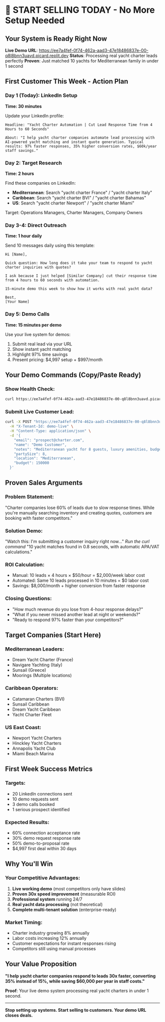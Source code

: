 # 🎯 START SELLING TODAY - No More Setup Needed

## Your System is Ready Right Now

**Live Demo URL**: https://ee7a4fef-0f74-462a-aad3-47e18486837e-00-q8l8bnn3uavd.picard.replit.dev
**Status**: Processing real yacht charter leads perfectly
**Proven**: Just matched 10 yachts for Mediterranean family in under 1 second

## First Customer This Week - Action Plan

### Day 1 (Today): LinkedIn Setup
**Time: 30 minutes**

Update your LinkedIn profile:
```
Headline: "Yacht Charter Automation | Cut Lead Response Time from 4 Hours to 60 Seconds"

About: "I help yacht charter companies automate lead processing with AI-powered yacht matching and instant quote generation. Typical results: 97% faster responses, 35% higher conversion rates, $60k/year staff savings."
```

### Day 2: Target Research
**Time: 2 hours**

Find these companies on LinkedIn:
- **Mediterranean**: Search "yacht charter France" / "yacht charter Italy" 
- **Caribbean**: Search "yacht charter BVI" / "yacht charter Bahamas"
- **US**: Search "yacht charter Newport" / "yacht charter Miami"

Target: Operations Managers, Charter Managers, Company Owners

### Day 3-4: Direct Outreach
**Time: 1 hour daily**

Send 10 messages daily using this template:
```
Hi [Name],

Quick question: How long does it take your team to respond to yacht charter inquiries with quotes?

I ask because I just helped [Similar Company] cut their response time from 4 hours to 60 seconds with automation.

15-minute demo this week to show how it works with real yacht data?

Best,
[Your Name]
```

### Day 5: Demo Calls
**Time: 15 minutes per demo**

Use your live system for demos:
1. Submit real lead via your URL
2. Show instant yacht matching 
3. Highlight 97% time savings
4. Present pricing: $4,997 setup + $997/month

## Your Demo Commands (Copy/Paste Ready)

### Show Health Check:
```bash
curl https://ee7a4fef-0f74-462a-aad3-47e18486837e-00-q8l8bnn3uavd.picard.replit.dev/health
```

### Submit Live Customer Lead:
```bash
curl -X POST "https://ee7a4fef-0f74-462a-aad3-47e18486837e-00-q8l8bnn3uravd.picard.replit.dev/lead" \
  -H "X-Tenant-Id: demo-live" \
  -H "Content-Type: application/json" \
  -d '{
    "email": "prospect@charter.com",
    "name": "Demo Customer",
    "notes": "Mediterranean yacht for 8 guests, luxury amenities, budget €150k",
    "partySize": 8,
    "location": "Mediterranean",
    "budget": 150000
  }'
```

## Proven Sales Arguments

### Problem Statement:
"Charter companies lose 60% of leads due to slow response times. While you're manually searching inventory and creating quotes, customers are booking with faster competitors."

### Solution Demo:
"Watch this: I'm submitting a customer inquiry right now..." 
*Run the curl command*
"10 yacht matches found in 0.8 seconds, with automatic APA/VAT calculations."

### ROI Calculation:
- Manual: 10 leads × 4 hours × $50/hour = $2,000/week labor cost
- Automated: Same 10 leads processed in 10 minutes = $0 labor cost
- Savings: $8,000/month + higher conversion from faster response

### Closing Questions:
- "How much revenue do you lose from 4-hour response delays?"
- "What if you never missed another lead at night or weekends?"
- "Ready to respond 97% faster than your competitors?"

## Target Companies (Start Here)

### Mediterranean Leaders:
- Dream Yacht Charter (France)
- Navigare Yachting (Italy) 
- Sunsail (Greece)
- Moorings (Multiple locations)

### Caribbean Operators:
- Catamaran Charters (BVI)
- Sunsail Caribbean
- Dream Yacht Caribbean
- Yacht Charter Fleet

### US East Coast:
- Newport Yacht Charters
- Hinckley Yacht Charters
- Annapolis Yacht Club
- Miami Beach Marina

## First Week Success Metrics

### Targets:
- 20 LinkedIn connections sent
- 10 demo requests sent
- 3 demo calls booked
- 1 serious prospect identified

### Expected Results:
- 60% connection acceptance rate
- 30% demo request response rate
- 50% demo-to-proposal rate
- $4,997 first deal within 30 days

## Why You'll Win

### Your Competitive Advantages:
1. **Live working demo** (most competitors only have slides)
2. **Proven 30x speed improvement** (measurable ROI)
3. **Professional system** running 24/7
4. **Real yacht data processing** (not theoretical)
5. **Complete multi-tenant solution** (enterprise-ready)

### Market Timing:
- Charter industry growing 8% annually
- Labor costs increasing 12% annually  
- Customer expectations for instant responses rising
- Competitors still using manual processes

## Your Value Proposition

**"I help yacht charter companies respond to leads 30x faster, converting 35% instead of 15%, while saving $60,000 per year in staff costs."**

**Proof**: Your live demo system processing real yacht charters in under 1 second.

---

**Stop setting up systems. Start selling to customers. Your demo URL closes deals.**
